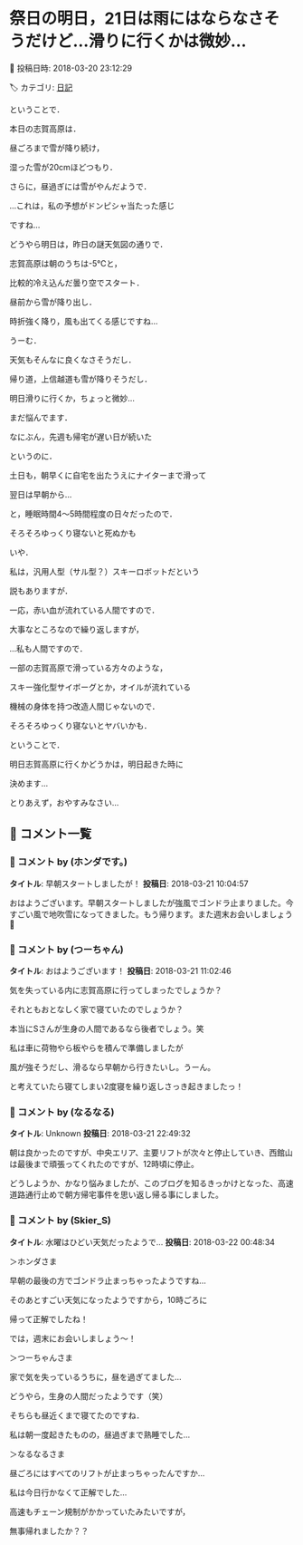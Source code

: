 # 祭日の明日，21日は雨にはならなさそうだけど…滑りに行くかは微妙…

📅 投稿日時: 2018-03-20 23:12:29

🏷️ カテゴリ: [日記](cc4b5682fb7b8b144980957a978653fb0.md)

ということで．





本日の志賀高原は．


昼ごろまで雪が降り続け，


湿った雪が20cmほどつもり．


さらに，昼過ぎには雪がやんだようで．


…これは，私の予想がドンピシャ当たった感じ


ですね…





どうやら明日は，昨日の謎天気図の通りで．


志賀高原は朝のうちは-5℃と，


比較的冷え込んだ曇り空でスタート．


昼前から雪が降り出し．


時折強く降り，風も出てくる感じですね…





うーむ．


天気もそんなに良くなさそうだし．


帰り道，上信越道も雪が降りそうだし．


明日滑りに行くか，ちょっと微妙…


まだ悩んでます．





なにぶん，先週も帰宅が遅い日が続いた


というのに．


土日も，朝早くに自宅を出たうえにナイターまで滑って


翌日は早朝から…


と，睡眠時間4～5時間程度の日々だったので．


そろそろゆっくり寝ないと死ぬかも





いや．


私は，汎用人型（サル型？）スキーロボットだという


説もありますが．


一応，赤い血が流れている人間ですので．





大事なところなので繰り返しますが，


…私も人間ですので．





一部の志賀高原で滑っている方々のような，


スキー強化型サイボーグとか，オイルが流れている


機械の身体を持つ改造人間じゃないので．





そろそろゆっくり寝ないとヤバいかも．





ということで．


明日志賀高原に行くかどうかは，明日起きた時に


決めます…


とりあえず，おやすみなさい…

## 💬 コメント一覧

### 💬 コメント by (ホンダです。)
**タイトル**: 早朝スタートしましたが！
**投稿日**: 2018-03-21 10:04:57

おはようございます。早朝スタートしましたが強風でゴンドラ止まりました。今すごい風で地吹雪になってきました。もう帰ります。また週末お会いしましょう🎵

### 💬 コメント by (つーちゃん)
**タイトル**: おはようございます！
**投稿日**: 2018-03-21 11:02:46

気を失っている内に志賀高原に行ってしまったでしょうか？

それともおとなしく家で寝ていたのでしょうか？

本当にSさんが生身の人間であるなら後者でしょう。笑

私は車に荷物やら板やらを積んで準備しましたが

風が強そうだし、滑るなら早朝から行きたいし。うーん。

と考えていたら寝てしまい2度寝を繰り返しさっき起きましたっ！

### 💬 コメント by (なるなる)
**タイトル**: Unknown
**投稿日**: 2018-03-21 22:49:32

朝は良かったのですが、中央エリア、主要リフトが次々と停止していき、西館山は最後まで頑張ってくれたのですが、12時頃に停止。

どうしようか、かなり悩みましたが、このブログを知るきっかけとなった、高速道路通行止めで朝方帰宅事件を思い返し帰る事にしました。

### 💬 コメント by (Skier_S)
**タイトル**: 水曜はひどい天気だったようで…
**投稿日**: 2018-03-22 00:48:34

＞ホンダさま

早朝の最後の方でゴンドラ止まっちゃったようですね…

そのあとすごい天気になったようですから，10時ごろに

帰って正解でしたね！

では，週末にお会いしましょう～！



＞つーちゃんさま

家で気を失っているうちに，昼を過ぎてました…

どうやら，生身の人間だったようです（笑）

そちらも昼近くまで寝てたのですね．

私は朝一度起きたものの，昼過ぎまで熟睡でした…



＞なるなるさま

昼ごろにはすべてのリフトが止まっちゃったんですか…

私は今日行かなくて正解でした…

高速もチェーン規制がかかっていたみたいですが，

無事帰れましたか？？

